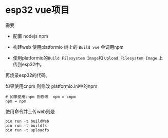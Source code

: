# esp32 vue项目
需要

* 配置 nodejs npm

* 构建web 使用platformio 树上的 `Build vue` 会调用npm

* 使用platformio的`Build Filesystem Image`和 `Upload Filesystem Image`
  上传到esp32中。

再烧录esp32的代码。

如果使用cnpm 则修改 platformio.ini中的npm

```
# 如果使用cnpm 则修改  npm = cnpm
npm = npm
```



使用命令并上传web则是

```shell
pio run -t buildWeb
pio run -t buildfs
pio run -t uploadfs
```


